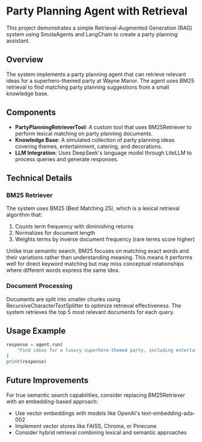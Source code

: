# Party Planning Agent with Retrieval

This project demonstrates a simple Retrieval-Augmented Generation (RAG) system using SmolaAgents and LangChain to create a party planning assistant.

## Overview

The system implements a party planning agent that can retrieve relevant ideas for a superhero-themed party at Wayne Manor. The agent uses BM25 retrieval to find matching party planning suggestions from a small knowledge base.

## Components

- **PartyPlanningRetrieverTool**: A custom tool that uses BM25Retriever to perform lexical matching on party planning documents.
- **Knowledge Base**: A simulated collection of party planning ideas covering themes, entertainment, catering, and decorations.
- **LLM Integration**: Uses DeepSeek's language model through LiteLLM to process queries and generate responses.

## Technical Details

### BM25 Retriever

The system uses BM25 (Best Matching 25), which is a lexical retrieval algorithm that:

1. Counts term frequency with diminishing returns
2. Normalizes for document length
3. Weights terms by inverse document frequency (rare terms score higher)

Unlike true semantic search, BM25 focuses on matching exact words and their variations rather than understanding meaning. This means it performs well for direct keyword matching but may miss conceptual relationships where different words express the same idea.

### Document Processing

Documents are split into smaller chunks using RecursiveCharacterTextSplitter to optimize retrieval effectiveness. The system retrieves the top 5 most relevant documents for each query.

## Usage Example

```python
response = agent.run(
    "Find ideas for a luxury superhero-themed party, including entertainment, catering, and decoration options."
)
print(response)
```

## Future Improvements

For true semantic search capabilities, consider replacing BM25Retriever with an embedding-based approach:
- Use vector embeddings with models like OpenAI's text-embedding-ada-002
- Implement vector stores like FAISS, Chroma, or Pinecone
- Consider hybrid retrieval combining lexical and semantic approaches
